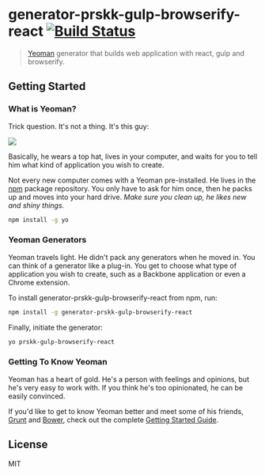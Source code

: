 # generator-prskk-gulp-browserify-react [![Build Status](https://secure.travis-ci.org/pirosikick/generator-prskk-gulp-browserify-react.png?branch=master)](https://travis-ci.org/pirosikick/generator-prskk-gulp-browserify-react)

> [Yeoman](http://yeoman.io) generator that builds web application with react, gulp and browserify.


## Getting Started

### What is Yeoman?

Trick question. It's not a thing. It's this guy:

![](http://i.imgur.com/JHaAlBJ.png)

Basically, he wears a top hat, lives in your computer, and waits for you to tell him what kind of application you wish to create.

Not every new computer comes with a Yeoman pre-installed. He lives in the [npm](https://npmjs.org) package repository. You only have to ask for him once, then he packs up and moves into your hard drive. *Make sure you clean up, he likes new and shiny things.*

```bash
npm install -g yo
```

### Yeoman Generators

Yeoman travels light. He didn't pack any generators when he moved in. You can think of a generator like a plug-in. You get to choose what type of application you wish to create, such as a Backbone application or even a Chrome extension.

To install generator-prskk-gulp-browserify-react from npm, run:

```bash
npm install -g generator-prskk-gulp-browserify-react
```

Finally, initiate the generator:

```bash
yo prskk-gulp-browserify-react
```

### Getting To Know Yeoman

Yeoman has a heart of gold. He's a person with feelings and opinions, but he's very easy to work with. If you think he's too opinionated, he can be easily convinced.

If you'd like to get to know Yeoman better and meet some of his friends, [Grunt](http://gruntjs.com) and [Bower](http://bower.io), check out the complete [Getting Started Guide](https://github.com/yeoman/yeoman/wiki/Getting-Started).


## License

MIT
